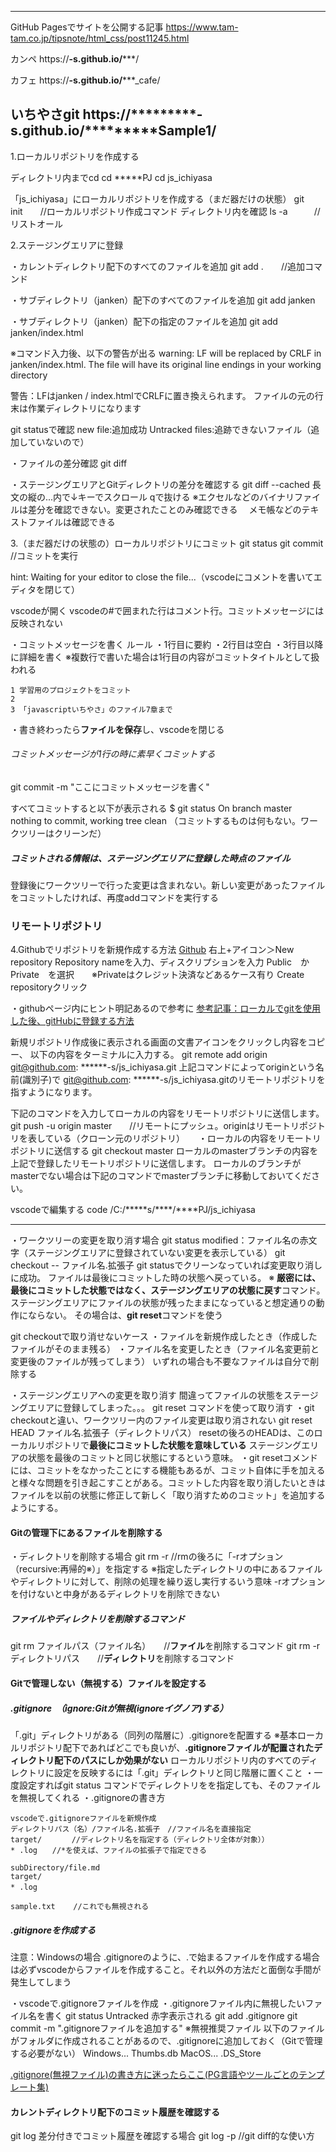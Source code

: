 ---------------------------------------------------------
GitHub Pagesでサイトを公開する記事
https://www.tam-tam.co.jp/tipsnote/html_css/post11245.html

カンペ
https://******-s.github.io/*********/

カフェ
https://******-s.github.io/*********_cafe/

いちやさgit
https://*********-s.github.io/*********Sample1/
---------------------------------------------------------

1.ローカルリポジトリを作成する

ディレクトリ内までcd
cd *****PJ
cd js_ichiyasa

「js_ichiyasa」にローカルリポジトリを作成する（まだ器だけの状態）
git init　　//ローカルリポジトリ作成コマンド
ディレクトリ内を確認
ls -a　　　//リストオール

2.ステージングエリアに登録

・カレントディレクトリ配下のすべてのファイルを追加
 git add .　　//追加コマンド

・サブディレクトリ（janken）配下のすべてのファイルを追加
 git add janken

・サブディレクトリ（janken）配下の指定のファイルを追加
 git add janken/index.html

※コマンド入力後、以下の警告が出る
warning: LF will be replaced by CRLF in janken/index.html.
The file will have its original line endings in your working directory

警告：LFはjanken / index.htmlでCRLFに置き換えられます。
ファイルの元の行末は作業ディレクトリになります

git statusで確認
new file:追加成功
Untracked files:追跡できないファイル（追加していないので）

・ファイルの差分確認
git diff 


・ステージングエリアとGitディレクトリの差分を確認する
git diff --cached
長文の縦の...内で↓キーでスクロール
qで抜ける
※エクセルなどのバイナリファイルは差分を確認できない。変更されたことのみ確認できる
　メモ帳などのテキストファイルは確認できる

3.（まだ器だけの状態の）ローカルリポジトリにコミット
git status
git commit　 //コミットを実行

hint: Waiting for your editor to close the file...（vscodeにコメントを書いてエディタを閉じて）

vscodeが開く
vscodeの#で囲まれた行はコメント行。コミットメッセージには反映されない

・コミットメッセージを書く
ルール
・1行目に要約
・2行目は空白
・3行目以降に詳細を書く
※複数行で書いた場合は1行目の内容がコミットタイトルとして扱われる

```
1 学習用のプロジェクトをコミット
2 
3 「javascriptいちやさ」のファイル7章まで
```
・書き終わったら**ファイルを保存**し、vscodeを閉じる
###### コミットメッセージが1行の時に素早くコミットする
git commit -m "ここにコミットメッセージを書く"

すべてコミットすると以下が表示される
$ git status
On branch master
nothing to commit, working tree clean
（コミットするものは何もない。ワークツリーはクリーンだ）
##### コミットされる情報は、ステージングエリアに登録した時点のファイル
登録後にワークツリーで行った変更は含まれない。新しい変更があったファイルをコミットしたければ、再度addコマンドを実行する

### リモートリポジトリ
4.Githubでリポジトリを新規作成する方法
[Github](https://github.com/)
右上+アイコン＞New repository
Repository nameを入力、ディスクリプションを入力
Public　か　Private　を選択　　※Privateはクレジット決済などあるケース有り
Create repositoryクリック

・githubページ内にヒント明記あるので参考に
[参考記事：ローカルでgitを使用した後、gitHubに登録する方法](https://qiita.com/koshihikari/items/dcf126fa9c0de2b6fa7e)

新規リポジトリ作成後に表示される画面の文書アイコンをクリックし内容をコピー、
以下の内容をターミナルに入力する。
git remote add origin git@github.com: ******-s/js_ichiyasa.git
上記コマンドによってoriginという名前(識別子)で
git@github.com: ******-s/js_ichiyasa.gitのリモートリポジトリを指すようになります。

下記のコマンドを入力してローカルの内容をリモートリポジトリに送信します。
git push -u origin master　　//リモートにプッシュ。originはリモートリポジトリを表している（クローン元のリポジトリ）
　
・ローカルの内容をリモートリポジトリに送信する
git checkout master
ローカルのmasterブランチの内容を上記で登録したリモートリポジトリに送信します。
ローカルのブランチがmasterでない場合は下記のコマンドでmasterブランチに移動しておいてください。


vscodeで編集する
code /C:/*****s/****/****PJ/js_ichiyasa



---
・ワークツリーの変更を取り消す場合
git status
modified：ファイル名の赤文字（ステージングエリアに登録されていない変更を表示している）
git checkout -- ファイル名.拡張子
git statusでクリーンなっていれば変更取り消しに成功。
ファイルは最後にコミットした時の状態へ戻っている。
※ **厳密には、最後にコミットした状態ではなく、ステージングエリアの状態に戻す**コマンド。
ステージングエリアにファイルの状態が残ったままになっていると想定通りの動作にならない。
その場合は、**git reset**コマンドを使う

git checkoutで取り消せないケース
・ファイルを新規作成したとき（作成したファイルがそのまま残る）
・ファイル名を変更したとき（ファイル名変更前と変更後のファイルが残ってしまう）
いずれの場合も不要なファイルは自分で削除する

・ステージングエリアへの変更を取り消す
間違ってファイルの状態をステージングエリアに登録してしまった。。。
git reset コマンドを使って取り消す
・git checkoutと違い、ワークツリー内のファイル変更は取り消されない
git reset HEAD ファイル名.拡張子（ディレクトリパス）
resetの後ろのHEADは、このローカルリポジトリで**最後にコミットした状態を意味している**
ステージングエリアの状態を最後のコミットと同じ状態にするという意味。
・git resetコメンドには、コミットをなかったことにする機能もあるが、コミット自体に手を加えると様々な問題を引き起こすことがある。コミットした内容を取り消したいときはファイルを以前の状態に修正して新しく「取り消すためのコミット」を追加するようにする。


#### Gitの管理下にあるファイルを削除する
・ディレクトリを削除する場合
git rm -r   //rmの後ろに「-rオプション（recursive:再帰的※）」を指定する
※指定したディレクトリの中にあるファイルやディレクトリに対して、削除の処理を繰り返し実行するいう意味
-rオプションを付けないと中身があるディレクトリを削除できない

##### ファイルやディレクトリを削除するコマンド
git rm ファイルパス（ファイル名）　　//**ファイル**を削除するコマンド
git rm -r ディレクトリパス　　//**ディレクトリ**を削除するコマンド


#### Gitで管理しない（無視する）ファイルを設定する
##### .gitignore　（ignore:Gitが無視(ignoreイグノア)する）
「.git」ディレクトリがある（同列の階層に）.gitignoreを配置する
※基本ローカルリポジトリ配下であればどこでも良いが、**.gitignoreファイルが配置されたディレクトリ配下のパスにしか効果がない**
ローカルリポジトリ内のすべてのディレクトリに設定を反映するには「.git」ディレクトリと同じ階層に置くこと
・一度設定すればgit status コマンドでディレクトリをを指定しても、そのファイルを無視してくれる
・.gitignoreの書き方
```
vscodeで.gitignoreファイルを新規作成
ディレクトリパス（名）/ファイル名.拡張子　//ファイル名を直接指定
target/　　　　//ディレクトリ名を指定する（ディレクトリ全体が対象））
* .log　　//*を使えば、ファイルの拡張子で指定できる

subDirectory/file.md
target/
* .log　

sample.txt    //これでも無視される

```

##### .gitignoreを作成する
注意：Windowsの場合
.gitignoreのように、.で始まるファイルを作成する場合は必ずvscodeからファイルを作成すること。それ以外の方法だと面倒な手間が発生してしまう

・vscodeで.gitignoreファイルを作成
・.gitignoreファイル内に無視したいファイル名を書く
git status
Untracked 赤字表示される
git add .gitignore
git commit -m ".gitignoreファイルを追加する"
※無視推奨ファイル 
以下のファイルがフォルダに作成されることがあるので、.gitignoreに追加しておく（Gitで管理する必要がない）
Windows... Thumbs.db
MacOS... .DS_Store

[.gitignore(無視ファイル)の書き方に迷ったらここ(PG言語やツールごとのテンプレート集)](https://github.com/github/gitignore) 

#### カレントディレクトリ配下のコミット履歴を確認する
git log
差分付きでコミット履歴を確認する場合
git log -p   //git diff的な使い方